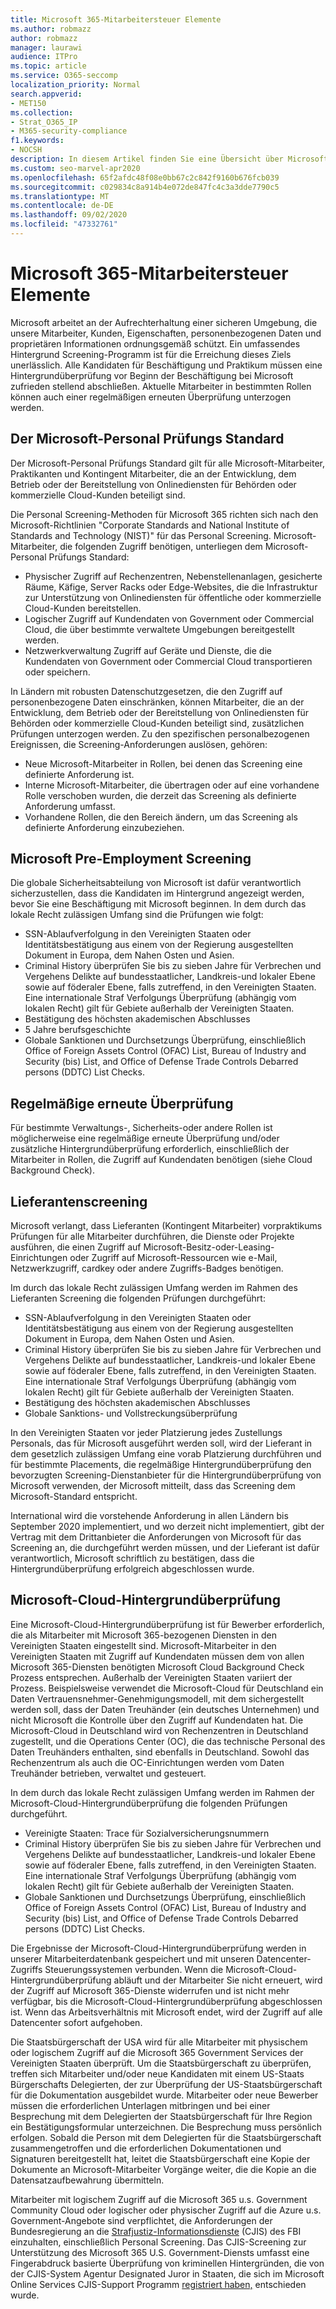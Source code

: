 ```yaml
---
title: Microsoft 365-Mitarbeitersteuer Elemente
ms.author: robmazz
author: robmazz
manager: laurawi
audience: ITPro
ms.topic: article
ms.service: O365-seccomp
localization_priority: Normal
search.appverid:
- MET150
ms.collection:
- Strat_O365_IP
- M365-security-compliance
f1.keywords:
- NOCSH
description: In diesem Artikel finden Sie eine Übersicht über Microsoft Personal Screening Practices for Microsoft 365.
ms.custom: seo-marvel-apr2020
ms.openlocfilehash: 65f2afdc48f08e0bb67c2c842f9160b676fcb039
ms.sourcegitcommit: c029834c8a914b4e072de847fc4c3a3dde7790c5
ms.translationtype: MT
ms.contentlocale: de-DE
ms.lasthandoff: 09/02/2020
ms.locfileid: "47332761"
---
```

# <a name="microsoft-365-personnel-controls"></a>Microsoft 365-Mitarbeitersteuer Elemente

Microsoft arbeitet an der Aufrechterhaltung einer sicheren Umgebung, die unsere Mitarbeiter, Kunden, Eigenschaften, personenbezogenen Daten und proprietären Informationen ordnungsgemäß schützt. Ein umfassendes Hintergrund Screening-Programm ist für die Erreichung dieses Ziels unerlässlich. Alle Kandidaten für Beschäftigung und Praktikum müssen eine Hintergrundüberprüfung vor Beginn der Beschäftigung bei Microsoft zufrieden stellend abschließen. Aktuelle Mitarbeiter in bestimmten Rollen können auch einer regelmäßigen erneuten Überprüfung unterzogen werden.

## <a name="the-microsoft-personnel-screening-standard"></a>Der Microsoft-Personal Prüfungs Standard

Der Microsoft-Personal Prüfungs Standard gilt für alle Microsoft-Mitarbeiter, Praktikanten und Kontingent Mitarbeiter, die an der Entwicklung, dem Betrieb oder der Bereitstellung von Onlinediensten für Behörden oder kommerzielle Cloud-Kunden beteiligt sind.

Die Personal Screening-Methoden für Microsoft 365 richten sich nach den Microsoft-Richtlinien "Corporate Standards and National Institute of Standards and Technology (NIST)" für das Personal Screening. Microsoft-Mitarbeiter, die folgenden Zugriff benötigen, unterliegen dem Microsoft-Personal Prüfungs Standard:

- Physischer Zugriff auf Rechenzentren, Nebenstellenanlagen, gesicherte Räume, Käfige, Server Racks oder Edge-Websites, die die Infrastruktur zur Unterstützung von Onlinediensten für öffentliche oder kommerzielle Cloud-Kunden bereitstellen.
- Logischer Zugriff auf Kundendaten von Government oder Commercial Cloud, die über bestimmte verwaltete Umgebungen bereitgestellt werden.
- Netzwerkverwaltung Zugriff auf Geräte und Dienste, die die Kundendaten von Government oder Commercial Cloud transportieren oder speichern.

In Ländern mit robusten Datenschutzgesetzen, die den Zugriff auf personenbezogene Daten einschränken, können Mitarbeiter, die an der Entwicklung, dem Betrieb oder der Bereitstellung von Onlinediensten für Behörden oder kommerzielle Cloud-Kunden beteiligt sind, zusätzlichen Prüfungen unterzogen werden. Zu den spezifischen personalbezogenen Ereignissen, die Screening-Anforderungen auslösen, gehören:

- Neue Microsoft-Mitarbeiter in Rollen, bei denen das Screening eine definierte Anforderung ist.
- Interne Microsoft-Mitarbeiter, die übertragen oder auf eine vorhandene Rolle verschoben wurden, die derzeit das Screening als definierte Anforderung umfasst.
- Vorhandene Rollen, die den Bereich ändern, um das Screening als definierte Anforderung einzubeziehen.

## <a name="microsoft-pre-employment-screening"></a>Microsoft Pre-Employment Screening

Die globale Sicherheitsabteilung von Microsoft ist dafür verantwortlich sicherzustellen, dass die Kandidaten im Hintergrund angezeigt werden, bevor Sie eine Beschäftigung mit Microsoft beginnen.
In dem durch das lokale Recht zulässigen Umfang sind die Prüfungen wie folgt:

- SSN-Ablaufverfolgung in den Vereinigten Staaten oder Identitätsbestätigung aus einem von der Regierung ausgestellten Dokument in Europa, dem Nahen Osten und Asien.
- Criminal History überprüfen Sie bis zu sieben Jahre für Verbrechen und Vergehens Delikte auf bundesstaatlicher, Landkreis-und lokaler Ebene sowie auf föderaler Ebene, falls zutreffend, in den Vereinigten Staaten. Eine internationale Straf Verfolgungs Überprüfung (abhängig vom lokalen Recht) gilt für Gebiete außerhalb der Vereinigten Staaten.
- Bestätigung des höchsten akademischen Abschlusses
- 5 Jahre berufsgeschichte
- Globale Sanktionen und Durchsetzungs Überprüfung, einschließlich Office of Foreign Assets Control (OFAC) List, Bureau of Industry and Security (bis) List, and Office of Defense Trade Controls Debarred persons (DDTC) List Checks.

## <a name="periodic-re-screening"></a>Regelmäßige erneute Überprüfung

Für bestimmte Verwaltungs-, Sicherheits-oder andere Rollen ist möglicherweise eine regelmäßige erneute Überprüfung und/oder zusätzliche Hintergrundüberprüfung erforderlich, einschließlich der Mitarbeiter in Rollen, die Zugriff auf Kundendaten benötigen (siehe Cloud Background Check).

## <a name="supplier-screening"></a>Lieferantenscreening

Microsoft verlangt, dass Lieferanten (Kontingent Mitarbeiter) vorpraktikums Prüfungen für alle Mitarbeiter durchführen, die Dienste oder Projekte ausführen, die einen Zugriff auf Microsoft-Besitz-oder-Leasing-Einrichtungen oder Zugriff auf Microsoft-Ressourcen wie e-Mail, Netzwerkzugriff, cardkey oder andere Zugriffs-Badges benötigen.

Im durch das lokale Recht zulässigen Umfang werden im Rahmen des Lieferanten Screening die folgenden Prüfungen durchgeführt:

- SSN-Ablaufverfolgung in den Vereinigten Staaten oder Identitätsbestätigung aus einem von der Regierung ausgestellten Dokument in Europa, dem Nahen Osten und Asien.
- Criminal History überprüfen Sie bis zu sieben Jahre für Verbrechen und Vergehens Delikte auf bundesstaatlicher, Landkreis-und lokaler Ebene sowie auf föderaler Ebene, falls zutreffend, in den Vereinigten Staaten. Eine internationale Straf Verfolgungs Überprüfung (abhängig vom lokalen Recht) gilt für Gebiete außerhalb der Vereinigten Staaten.
- Bestätigung des höchsten akademischen Abschlusses
- Globale Sanktions- und Vollstreckungsüberprüfung

In den Vereinigten Staaten vor jeder Platzierung jedes Zustellungs Personals, das für Microsoft ausgeführt werden soll, wird der Lieferant in dem gesetzlich zulässigen Umfang eine vorab Platzierung durchführen und für bestimmte Placements, die regelmäßige Hintergrundüberprüfung den bevorzugten Screening-Dienstanbieter für die Hintergrundüberprüfung von Microsoft verwenden, der Microsoft mitteilt, dass das Screening dem Microsoft-Standard entspricht. 

International wird die vorstehende Anforderung in allen Ländern bis September 2020 implementiert, und wo derzeit nicht implementiert, gibt der Vertrag mit dem Drittanbieter die Anforderungen von Microsoft für das Screening an, die durchgeführt werden müssen, und der Lieferant ist dafür verantwortlich, Microsoft schriftlich zu bestätigen, dass die Hintergrundüberprüfung erfolgreich abgeschlossen wurde.

## <a name="microsoft-cloud-background-check"></a>Microsoft-Cloud-Hintergrundüberprüfung

Eine Microsoft-Cloud-Hintergrundüberprüfung ist für Bewerber erforderlich, die als Mitarbeiter mit Microsoft 365-bezogenen Diensten in den Vereinigten Staaten eingestellt sind. Microsoft-Mitarbeiter in den Vereinigten Staaten mit Zugriff auf Kundendaten müssen dem von allen Microsoft 365-Diensten benötigten Microsoft Cloud Background Check Prozess entsprechen. Außerhalb der Vereinigten Staaten variiert der Prozess. Beispielsweise verwendet die Microsoft-Cloud für Deutschland ein Daten Vertrauensnehmer-Genehmigungsmodell, mit dem sichergestellt werden soll, dass der Daten Treuhänder (ein deutsches Unternehmen) und nicht Microsoft die Kontrolle über den Zugriff auf Kundendaten hat. Die Microsoft-Cloud in Deutschland wird von Rechenzentren in Deutschland zugestellt, und die Operations Center (OC), die das technische Personal des Daten Treuhänders enthalten, sind ebenfalls in Deutschland. Sowohl das Rechenzentrum als auch die OC-Einrichtungen werden vom Daten Treuhänder betrieben, verwaltet und gesteuert.

In dem durch das lokale Recht zulässigen Umfang werden im Rahmen der Microsoft-Cloud-Hintergrundüberprüfung die folgenden Prüfungen durchgeführt.

- Vereinigte Staaten: Trace für Sozialversicherungsnummern
- Criminal History überprüfen Sie bis zu sieben Jahre für Verbrechen und Vergehens Delikte auf bundesstaatlicher, Landkreis-und lokaler Ebene sowie auf föderaler Ebene, falls zutreffend, in den Vereinigten Staaten. Eine internationale Straf Verfolgungs Überprüfung (abhängig vom lokalen Recht) gilt für Gebiete außerhalb der Vereinigten Staaten.
- Globale Sanktionen und Durchsetzungs Überprüfung, einschließlich Office of Foreign Assets Control (OFAC) List, Bureau of Industry and Security (bis) List, and Office of Defense Trade Controls Debarred persons (DDTC) List Checks.

Die Ergebnisse der Microsoft-Cloud-Hintergrundüberprüfung werden in unserer Mitarbeiterdatenbank gespeichert und mit unseren Datencenter-Zugriffs Steuerungssystemen verbunden. Wenn die Microsoft-Cloud-Hintergrundüberprüfung abläuft und der Mitarbeiter Sie nicht erneuert, wird der Zugriff auf Microsoft 365-Dienste widerrufen und ist nicht mehr verfügbar, bis die Microsoft-Cloud-Hintergrundüberprüfung abgeschlossen ist. Wenn das Arbeitsverhältnis mit Microsoft endet, wird der Zugriff auf alle Datencenter sofort aufgehoben.

Die Staatsbürgerschaft der USA wird für alle Mitarbeiter mit physischem oder logischem Zugriff auf die Microsoft 365 Government Services der Vereinigten Staaten überprüft. Um die Staatsbürgerschaft zu überprüfen, treffen sich Mitarbeiter und/oder neue Kandidaten mit einem US-Staats Bürgerschafts Delegierten, der zur Überprüfung der US-Staatsbürgerschaft für die Dokumentation ausgebildet wurde. Mitarbeiter oder neue Bewerber müssen die erforderlichen Unterlagen mitbringen und bei einer Besprechung mit dem Delegierten der Staatsbürgerschaft für Ihre Region ein Bestätigungsformular unterzeichnen. Die Besprechung muss persönlich erfolgen. Sobald die Person mit dem Delegierten für die Staatsbürgerschaft zusammengetroffen und die erforderlichen Dokumentationen und Signaturen bereitgestellt hat, leitet die Staatsbürgerschaft eine Kopie der Dokumente an Microsoft-Mitarbeiter Vorgänge weiter, die die Kopie an die Datensatzaufbewahrung übermitteln.

Mitarbeiter mit logischem Zugriff auf die Microsoft 365 u.s. Government Community Cloud oder logischer oder physischer Zugriff auf die Azure u.s. Government-Angebote sind verpflichtet, die Anforderungen der Bundesregierung an die [Strafjustiz-Informationsdienste](https://www.fbi.gov/services/cjis) (CJIS) des FBI einzuhalten, einschließlich Personal Screening. Das CJIS-Screening zur Unterstützung des Microsoft 365 U.S. Government-Diensts umfasst eine Fingerabdruck basierte Überprüfung von kriminellen Hintergründen, die von der CJIS-System Agentur Designated Juror in Staaten, die sich im Microsoft Online Services CJIS-Support Programm [registriert haben,](https://blogs.office.com/2013/10/23/california-and-microsoft-sign-cjis-security-policy-agreement/) entschieden wurde.
